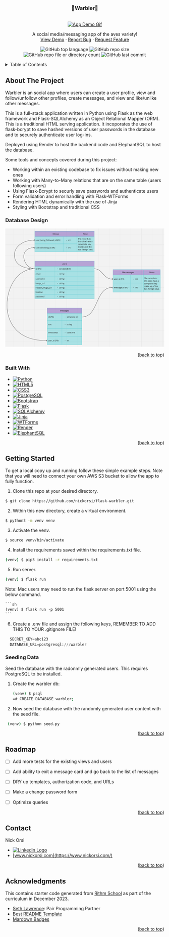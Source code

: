 <!-- Improved compatibility of back to top link: See: https://github.com/othneildrew/Best-README-Template/pull/73 -->
<a name="readme-top"></a>
<!--
*** Thanks for checking out the Best-README-Template. If you have a suggestion
*** that would make this better, please fork the repo and create a pull request
*** or simply open an issue with the tag "enhancement".
*** Don't forget to give the project a star!
*** Thanks again! Now go create something AMAZING! :D
-->



<!-- PROJECT SHIELDS -->
<!--
*** I'm using markdown "reference style" links for readability.
*** Reference links are enclosed in brackets [ ] instead of parentheses ( ).
*** See the bottom of this document for the declaration of the reference variables
*** for contributors-url, forks-url, etc. This is an optional, concise syntax you may use.
*** https://www.markdownguide.org/basic-syntax/#reference-style-links
-->

<!-- PROJECT LOGO -->
<h3 align="center">🐤Warbler🐥</h3>
<br />
<div align="center">
  <a href="https://github.com/nickorsi/satly">
    <img src="static/images/warbler_demo.gif" alt="App Demo Gif">
  </a>
  <p align="center">
    A social media/messaging app of the aves variety!
    <br />
    <a href="https://nick-orsi-warbler.onrender.com/">View Demo</a>
    ·
    <a href="https://github.com/nickorsi/flask-warbler/issues">Report Bug</a>
    ·
    <a href="https://github.com/nickorsi/flask-warbler/issues">Request Feature</a>
  </p>
</div>

<div align="center">

  ![GitHub top language](https://img.shields.io/github/languages/top/nickorsi/flask-warbler)
  ![GitHub repo size](https://img.shields.io/github/repo-size/nickorsi/flask-warbler)
  ![GitHub repo file or directory count](https://img.shields.io/github/directory-file-count/nickorsi/flask-warbler)
  ![GitHub last commit](https://img.shields.io/github/last-commit/nickorsi/flask-warbler)

</div>


<!-- TABLE OF CONTENTS -->
<details>
  <summary>Table of Contents</summary>
  <ol>
    <li>
      <a href="#about-the-project">About The Project</a>
      <ul>
        <li><a href="#built-with">Built With</a></li>
      </ul>
    </li>
    <li>
      <a href="#getting-started">Getting Started</a>
      <ul>
        <li><a href="#prerequisites">Seeding Data</a></li>
      </ul>
    </li>
    <li><a href="#roadmap">Roadmap</a></li>
    <li><a href="#acknowledgments">Acknowledgments</a></li>
  </ol>
</details>



<!-- ABOUT THE PROJECT -->
## About The Project

Warbler is an social app where users can create a user profile, view and follow/unfollow other profiles, create messages, and view and like/unlike other messages.

This is a full-stack application written in Python using Flask as the web framework and Flask-SQLAlchemy as an Object Relational Mapper (ORM). This is a traditional HTML serving application. It incoporates the use of flask-bcrypt to save hashed versions of user passwords in the database and to securely authenticate user log-ins.

Deployed using Render to host the backend code and ElephantSQL to host the database.

Some tools and concepts covered during this project:

* Working within an existing codebase to fix issues without making new ones
* Working with Many-to-Many relations that are on the same table (users following users)
* Using Flask-Bcrypt to securly save passwords and authenticate users
* Form validation and error handling with Flask-WTForms
* Rendering HTML dynamically with the use of Jinja
* Styling with Bootstrap and traditional CSS


### Database Design

<div align="center">
  <a href="static/images/database-design.png">
    <img src="static/images/database-design.png" alt="Database design">
  </a>
</div>


<p align="right">(<a href="#readme-top">back to top</a>)</p>



### Built With

* [![Python][Python.com]][Python-url]
* [![HTML5][HTML5.com]][HTML5-url]
* [![CSS3][CSS3.com]][CSS3-url]
* [![PostgreSQL][PostgreSQL.com]][PostgreSQL-url]
* [![Bootstrap][Bootstrap.com]][Bootstrap-url]
* [![Flask][Flask.com]][Flask-url]
* [![SQLAlchemy][SQLAlchemy.com]][SQLAlchemy-url]
* [![Jinja][Jinja.com]][Jinja-url]
* [![WTForms][WTForms.com]][WTForms-url]
* [![Render][Render.com]][Render-url]
* [![ElephantSQL][ElephantSQL.com]][ElephantSQL-url]

<p align="right">(<a href="#readme-top">back to top</a>)</p>



<!-- GETTING STARTED -->
## Getting Started

To get a local copy up and running follow these simple example steps. Note that you will need to connect your own AWS S3 bucket to allow the app to fully function.

1. Clone this repo at your desired directory.

  ```sh
  $ git clone https://github.com/nickorsi/flask-warbler.git
  ```
2. Within this new directory, create a virtual environment.

  ```sh
  $ python3 -m venv venv
  ```
3. Activate the venv.

  ```sh
  $ source venv/bin/activate
  ```
4. Install the requirements saved within the requirements.txt file.

  ```sh
  (venv) $ pip3 install -r requirements.txt
  ```
5. Run server.

  ```sh
  (venv) $ flask run
  ```
  Note: Mac users may need to run the flask server on port 5001 using the below command.

    ```sh
    (venv) $ flask run -p 5001
    ```

6. Create a .env file and assign the following keys, REMEMBER TO ADD THIS TO YOUR .gitignore FILE!
  ```python
    SECRET_KEY=abc123
    DATABASE_URL=postgresql:///warbler
  ```

### Seeding Data

Seed the database with the radonmly generated users. This requires PostgreSQL to be installed.

1. Create the warbler db:
   ```sh
   (venv) $ psql
   =# CREATE DATABASE warbler;
   ```

2. Now seed the database with the randomly generated user content with the seed file.
  ```sh
   (venv) $ python seed.py
   ```

<p align="right">(<a href="#readme-top">back to top</a>)</p>


<!-- ROADMAP -->
## Roadmap

- [ ] Add more tests for the existing views and users
- [ ] Add ability to exit a message card and go back to the list of messages
- [ ] DRY up templates, authorization code, and URLs
- [ ] Make a change password form
- [ ] Optimize queries


<p align="right">(<a href="#readme-top">back to top</a>)</p>


<!-- CONTACT -->
## Contact

Nick Orsi
* [<img src="https://img.shields.io/badge/linkedin-%230077B5.svg?style=for-the-badge&logo=linkedin&logoColor=white" alt="Linkedin Logo">](https://www.linkedin.com/in/nicholas-orsi-18ab8382/)
* [www.nickorsi.com](https://www.nickorsi.com/)

<p align="right">(<a href="#readme-top">back to top</a>)</p>



<!-- ACKNOWLEDGMENTS -->
## Acknowledgments
This contains starter code generated from [Rithm School](https://www.rithmschool.com/) as part of the curriculum in December 2023.

* [Seth Lawrence](https://github.com/Seth-Lawrence): Pair Programming Partner
* [Best README Template](https://github.com/othneildrew/Best-README-Template)
* [Mardown Badges](https://github.com/Ileriayo/markdown-badges)

<p align="right">(<a href="#readme-top">back to top</a>)</p>



<!-- MARKDOWN LINKS & IMAGES -->
<!-- https://www.markdownguide.org/basic-syntax/#reference-style-links -->
[Python.com]: https://img.shields.io/badge/python-3670A0?style=for-the-badge&logo=python&logoColor=ffdd54
[Python-url]: https://www.python.org/
[JavaScript.com]: https://img.shields.io/badge/javascript-%23323330.svg?style=for-the-badge&logo=javascript&logoColor=%23F7DF1E
[JavaScript-url]: https://developer.mozilla.org/en-US/docs/Web/JavaScript
[HTML5.com]: https://img.shields.io/badge/html5-%23E34F26.svg?style=for-the-badge&logo=html5&logoColor=white
[HTML5-url]: https://developer.mozilla.org/en-US/docs/Web/HTML
[CSS3.com]: https://img.shields.io/badge/css3-%231572B6.svg?style=for-the-badge&logo=css3&logoColor=white
[CSS3-url]: https://developer.mozilla.org/en-US/docs/Web/CSS
[PostgreSQL.com]: https://img.shields.io/badge/postgres-%23316192.svg?style=for-the-badge&logo=postgresql&logoColor=white
[PostgreSQL-url]: https://www.postgresql.org/
[Bootstrap.com]: https://img.shields.io/badge/Bootstrap-563D7C?style=for-the-badge&logo=bootstrap&logoColor=white
[Bootstrap-url]: https://getbootstrap.com
[Flask.com]: https://img.shields.io/badge/flask-%23000.svg?style=for-the-badge&logo=flask&logoColor=white
[Flask-url]: https://flask.palletsprojects.com/en/3.0.x/
[SQLAlchemy.com]: https://img.shields.io/badge/SQLAlchemy-%23D63113?style=for-the-badge
[SQLAlchemy-url]: https://flask-sqlalchemy.palletsprojects.com/en/3.1.x/
[Jinja.com]: https://img.shields.io/badge/jinja-white.svg?style=for-the-badge&logo=jinja&logoColor=black
[Jinja-url]: https://jinja.palletsprojects.com/en/3.1.x/
[WTForms.com]: https://img.shields.io/badge/WTForms-blue
[WTForms-url]: https://flask-wtf.readthedocs.io/en/1.2.x/
[AWS.com]: https://img.shields.io/badge/AWS-%23FF9900.svg?style=for-the-badge&logo=amazon-aws&logoColor=white
[AWS-url]: https://aws.amazon.com/free/?gclid=CjwKCAjwte-vBhBFEiwAQSv_xQ9cNbAh7bqze8OHPqAjkwd9WAcrT9ebcC_gjiMhb5iNz2KDvq9QARoCrkkQAvD_BwE&trk=fce796e8-4ceb-48e0-9767-89f7873fac3d&sc_channel=ps&ef_id=CjwKCAjwte-vBhBFEiwAQSv_xQ9cNbAh7bqze8OHPqAjkwd9WAcrT9ebcC_gjiMhb5iNz2KDvq9QARoCrkkQAvD_BwE:G:s&s_kwcid=AL!4422!3!592542020599!e!!g!!aws!1644045032!68366401852&all-free-tier.sort-by=item.additionalFields.SortRank&all-free-tier.sort-order=asc&awsf.Free%20Tier%20Types=*all&awsf.Free%20Tier%20Categories=*all
[Render.com]: https://img.shields.io/badge/Render-%46E3B7.svg?style=for-the-badge&logo=render&logoColor=white
[Render-url]: https://render.com/
[ElephantSQL.com]: https://img.shields.io/badge/ElephantSQL-%233F9BBF?style=for-the-badge
[ElephantSQL-url]: https://www.elephantsql.com/
